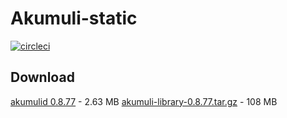 # Akumuli-static

[![circleci](https://img.shields.io/circleci/build/github/webfolderio/Akumuli-static/master?label=Ubuntu)](https://circleci.com/gh/webfolderio/Akumuli-static)

## Download

[akumulid 0.8.77](https://github.com/webfolderio/Akumuli-static/releases/download/0.8.77/akumuli-0.8.77.tar.gz) - 2.63 MB
[akumuli-library-0.8.77.tar.gz](https://github.com/webfolderio/Akumuli-static/releases/download/0.8.77/akumuli-library-0.8.77.tar.gz) - 108 MB

